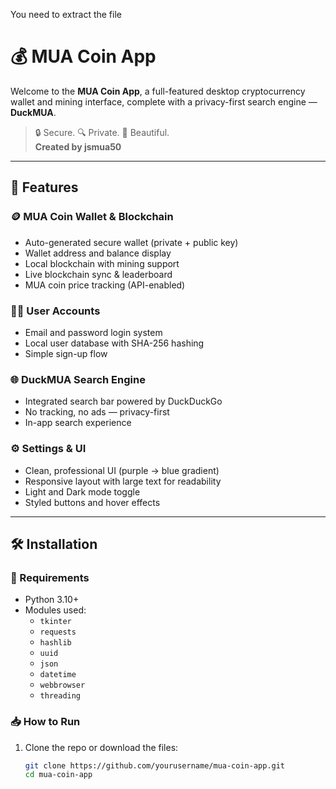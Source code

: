 
  You need to extract the file
  
# 💰 MUA Coin App

Welcome to the **MUA Coin App**, a full-featured desktop cryptocurrency wallet and mining interface, complete with a privacy-first search engine — **DuckMUA**.

> 🔒 Secure. 🔍 Private. 🎨 Beautiful.  
> **Created by jsmua50**

---

## 🚀 Features

### 🪙 MUA Coin Wallet & Blockchain
- Auto-generated secure wallet (private + public key)
- Wallet address and balance display
- Local blockchain with mining support
- Live blockchain sync & leaderboard
- MUA coin price tracking (API-enabled)

### 🧑‍💻 User Accounts
- Email and password login system
- Local user database with SHA-256 hashing
- Simple sign-up flow

### 🌐 DuckMUA Search Engine
- Integrated search bar powered by DuckDuckGo
- No tracking, no ads — privacy-first
- In-app search experience

### ⚙️ Settings & UI
- Clean, professional UI (purple → blue gradient)
- Responsive layout with large text for readability
- Light and Dark mode toggle
- Styled buttons and hover effects

---

## 🛠 Installation

### 🔧 Requirements
- Python 3.10+
- Modules used:
  - `tkinter`
  - `requests`
  - `hashlib`
  - `uuid`
  - `json`
  - `datetime`
  - `webbrowser`
  - `threading`

### 📥 How to Run

1. Clone the repo or download the files:
   ```bash
   git clone https://github.com/yourusername/mua-coin-app.git
   cd mua-coin-app
